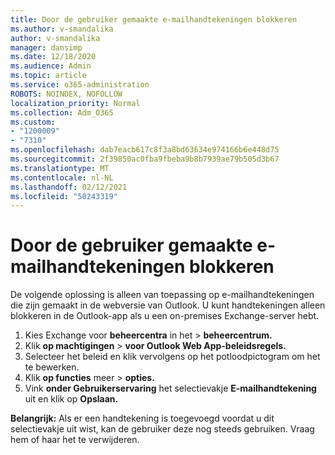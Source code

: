 ```yaml
---
title: Door de gebruiker gemaakte e-mailhandtekeningen blokkeren
ms.author: v-smandalika
author: v-smandalika
manager: dansimp
ms.date: 12/18/2020
ms.audience: Admin
ms.topic: article
ms.service: o365-administration
ROBOTS: NOINDEX, NOFOLLOW
localization_priority: Normal
ms.collection: Adm_O365
ms.custom:
- "1200009"
- "7310"
ms.openlocfilehash: dab7eacb617c8f3a8bd63634e974166b6e448d75
ms.sourcegitcommit: 2f39850ac0fba9fbeba9b8b7939ae79b505d3b67
ms.translationtype: MT
ms.contentlocale: nl-NL
ms.lasthandoff: 02/12/2021
ms.locfileid: "50243319"
---
```

# <a name="block-user-made-email-signatures"></a>Door de gebruiker gemaakte e-mailhandtekeningen blokkeren

De volgende oplossing is alleen van toepassing op e-mailhandtekeningen die zijn gemaakt in de webversie van Outlook. U kunt handtekeningen alleen blokkeren in de Outlook-app als u een on-premises Exchange-server hebt.

1. Kies Exchange voor **beheercentra** in het  >  **beheercentrum.**
2. Klik **op machtigingen**  >  **voor Outlook Web App-beleidsregels.**
3. Selecteer het beleid en klik vervolgens op het potloodpictogram om het te bewerken.
4. Klik **op functies** meer  >  **opties.**
5. Vink **onder Gebruikerservaring** het selectievakje **E-mailhandtekening** uit en klik op **Opslaan.**

**Belangrijk:** Als er een handtekening is toegevoegd voordat u dit selectievakje uit wist, kan de gebruiker deze nog steeds gebruiken. Vraag hem of haar het te verwijderen.
